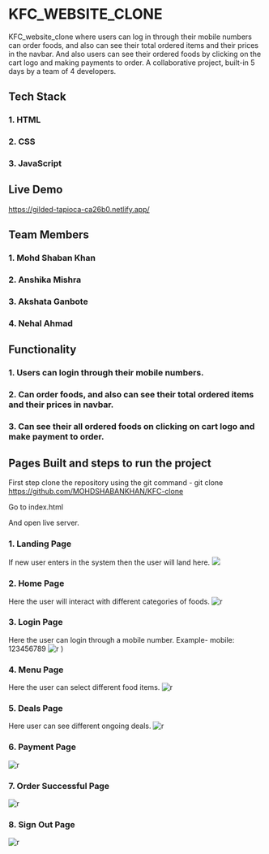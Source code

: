 # KFC_WEBSITE_CLONE

KFC_website_clone where users can log in through their mobile numbers can order foods, and also can see their total ordered items and their prices in the navbar. And also users can see their ordered foods by clicking on the cart logo and making payments to order. A collaborative project, built-in 5 days by a team of 4 developers.

## Tech Stack

### 1. HTML
### 2. CSS
### 3. JavaScript

## Live Demo
https://gilded-tapioca-ca26b0.netlify.app/

## Team Members

### 1. Mohd Shaban Khan
### 2. Anshika Mishra
### 3. Akshata Ganbote
### 4. Nehal Ahmad


## Functionality

### 1. Users can login through their mobile numbers.
### 2. Can order foods, and also can see their total ordered items and their prices in navbar.
### 3. Can see their all ordered foods on clicking on cart logo and make payment to order.


  ## Pages Built and steps to run the project

First step clone the repository using the git command - git clone https://github.com/MOHDSHABANKHAN/KFC-clone

Go to index.html

And open live server.

### 1. Landing Page
If new user enters in the system then the user will land here.
<img src="https://raw.githubusercontent.com/MOHDSHABANKHAN/KFC-clone/main/images/land%20page.bmp" />

### 2. Home Page
Here the user will interact with different categories of foods.
![r](https://i.ibb.co/HV1ZXTV/Screenshot-1873.png)

### 3. Login Page
Here the user can login through a mobile number. Example- mobile: 123456789
![r](https://github.com/MOHDSHABANKHAN/KFC-clone/blob/main/images/login%20page.bmp)
)

### 4. Menu Page
Here the user can select different food items.
![r](https://github.com/MOHDSHABANKHAN/KFC-clone/blob/main/images/product%20page.bmp)

### 5. Deals Page
Here user can see different ongoing deals.
![r](https://github.com/MOHDSHABANKHAN/KFC-clone/blob/main/images/DEALPAGE.bmp)

### 6. Payment Page
![r](https://github.com/MOHDSHABANKHAN/KFC-clone/blob/main/images/payment%20page.bmp)

### 7. Order Successful Page
![r](https://github.com/MOHDSHABANKHAN/KFC-clone/blob/main/images/order%20placed%20page.bmp) 

### 8. Sign Out Page
![r](https://github.com/MOHDSHABANKHAN/KFC-clone/blob/main/images/signoutpage.bmp) 
